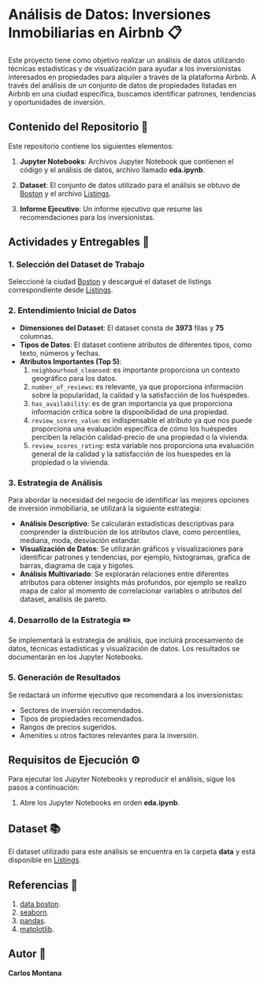 # Análisis de Datos: Inversiones Inmobiliarias en Airbnb 📋

Este proyecto tiene como objetivo realizar un análisis de datos utilizando técnicas estadísticas y de visualización para ayudar a los inversionistas interesados en propiedades para alquiler a través de la plataforma Airbnb. A través del análisis de un conjunto de datos de propiedades listadas en Airbnb en una ciudad específica, buscamos identificar patrones, tendencias y oportunidades de inversión.

## Contenido del Repositorio 📖

Este repositorio contiene los siguientes elementos:

1. **Jupyter Notebooks**: Archivos Jupyter Notebook que contienen el código y el análisis de datos, archivo llamado **eda.ipynb**.

2. **Dataset**: El conjunto de datos utilizado para el análisis se obtuvo de [Boston](http://insideairbnb.com/boston/) y el archivo [Listings](http://data.insideairbnb.com/united-states/ma/boston/2023-06-21/data/listings.csv.gz).

3. **Informe Ejecutivo**: Un informe ejecutivo que resume las recomendaciones para los inversionistas.

## Actividades y Entregables 📝

### 1. Selección del Dataset de Trabajo

Seleccioné la ciudad [Boston](http://insideairbnb.com/boston/) y descargué el dataset de listings correspondiente desde [Listings](http://data.insideairbnb.com/united-states/ma/boston/2023-06-21/data/listings.csv.gz).

### 2. Entendimiento Inicial de Datos

- **Dimensiones del Dataset**: El dataset consta de **3973** filas y **75** columnas.
- **Tipos de Datos**: El dataset contiene atributos de diferentes tipos, como texto, números y fechas.
- **Atributos Importantes (Top 5)**:
    1. ```neighbourhood_cleansed```: es importante proporciona un contexto geográfico para los datos.
    2. ```number_of_reviews```: es relevante, ya que proporciona información sobre la popularidad, la calidad y la satisfacción de los huéspedes.
    3. ```has_availability```: es de gran importancia ya que proporciona información crítica sobre la disponibilidad de una propiedad.
    4. ```review_scores_value```: es indispensable el atributo ya que nos puede proporciona una evaluación específica de cómo los huéspedes perciben la relación calidad-precio de una propiedad o la vivienda.
    5. ```review_scores_rating```: esta variable nos proporciona una evaluación general de la calidad y la satisfacción de los huespedes en la propiedad o la vivienda.

### 3. Estrategia de Análisis 

Para abordar la necesidad del negocio de identificar las mejores opciones de inversión inmobiliaria, se utilizará la siguiente estrategia:

- **Análisis Descriptivo**: Se calcularán estadísticas descriptivas para comprender la distribución de los atributos clave, como percentiles, mediana, moda, desviación estandar.
- **Visualización de Datos**: Se utilizarán gráficos y visualizaciones para identificar patrones y tendencias, por ejemplo, histogramas, grafica de barras, diagrama de caja y bigotes.
- **Análisis Multivariado**: Se explorarán relaciones entre diferentes atributos para obtener insights más profundos, por ejemplo se realizo mapa de calor al momento de correlacionar variables o atributos del dataset, analisis de pareto.

### 4. Desarrollo de la Estrategia ✏️

Se implementará la estrategia de análisis, que incluirá procesamiento de datos, técnicas estadísticas y visualización de datos. Los resultados se documentarán en los Jupyter Notebooks.

### 5. Generación de Resultados

Se redactará un informe ejecutivo que recomendará a los inversionistas:

- Sectores de inversión recomendados.
- Tipos de propiedades recomendados.
- Rangos de precios sugeridos.
- Amenities u otros factores relevantes para la inversión.

## Requisitos de Ejecución ⚙️

Para ejecutar los Jupyter Notebooks y reproducir el análisis, sigue los pasos a continuación:

1. Abre los Jupyter Notebooks en orden **eda.ipynb**.

## Dataset 📚

El dataset utilizado para este análisis se encuentra en la carpeta **data** y está disponible en [Listings](http://data.insideairbnb.com/united-states/ma/boston/2023-06-21/data/listings.csv.gz).

## Referencias 🎯

 1. [data boston](http://insideairbnb.com/boston/).
 2. [seaborn](https://seaborn.pydata.org/).
 3. [pandas](https://pandas.pydata.org/).
 4. [matplotlib](https://matplotlib.org/).
 
## Autor 👤

**Carlos Montana**